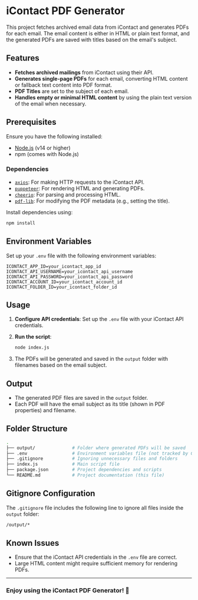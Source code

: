 
# iContact PDF Generator

This project fetches archived email data from iContact and generates PDFs for each email. The email content is either in HTML or plain text format, and the generated PDFs are saved with titles based on the email's subject. 

## Features

- **Fetches archived mailings** from iContact using their API.
- **Generates single-page PDFs** for each email, converting HTML content or fallback text content into PDF format.
- **PDF Titles** are set to the subject of each email.
- **Handles empty or minimal HTML content** by using the plain text version of the email when necessary.

## Prerequisites

Ensure you have the following installed:

- [Node.js](https://nodejs.org/en/) (v14 or higher)
- npm (comes with Node.js)

### Dependencies

- [`axios`](https://github.com/axios/axios): For making HTTP requests to the iContact API.
- [`puppeteer`](https://github.com/puppeteer/puppeteer): For rendering HTML and generating PDFs.
- [`cheerio`](https://github.com/cheeriojs/cheerio): For parsing and processing HTML.
- [`pdf-lib`](https://github.com/Hopding/pdf-lib): For modifying the PDF metadata (e.g., setting the title).

Install dependencies using:

```bash
npm install
```

## Environment Variables

Set up your `.env` file with the following environment variables:

```
ICONTACT_APP_ID=your_icontact_app_id
ICONTACT_API_USERNAME=your_icontact_api_username
ICONTACT_API_PASSWORD=your_icontact_api_password
ICONTACT_ACCOUNT_ID=your_icontact_account_id
ICONTACT_FOLDER_ID=your_icontact_folder_id
```

## Usage

1. **Configure API credentials**: Set up the `.env` file with your iContact API credentials.
2. **Run the script**:

   ```bash
   node index.js
   ```

3. The PDFs will be generated and saved in the `output` folder with filenames based on the email subject.

## Output

- The generated PDF files are saved in the `output` folder.
- Each PDF will have the email subject as its title (shown in PDF properties) and filename.

## Folder Structure

```bash
.
├── output/              # Folder where generated PDFs will be saved
├── .env                 # Environment variables file (not tracked by Git)
├── .gitignore           # Ignoring unnecessary files and folders
├── index.js             # Main script file
├── package.json         # Project dependencies and scripts
└── README.md            # Project documentation (this file)
```

## Gitignore Configuration

The `.gitignore` file includes the following line to ignore all files inside the `output` folder:

```bash
/output/*
```

## Known Issues

- Ensure that the iContact API credentials in the `.env` file are correct.
- Large HTML content might require sufficient memory for rendering PDFs.

---

### Enjoy using the iContact PDF Generator! 🎉
